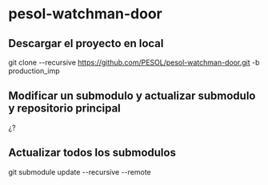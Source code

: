 # pesol-watchman-door

## Descargar el proyecto en local

git clone --recursive https://github.com/PESOL/pesol-watchman-door.git -b production_imp


## Modificar un submodulo y actualizar submodulo y repositorio principal

¿?

## Actualizar todos los submodulos

git submodule update --recursive --remote
